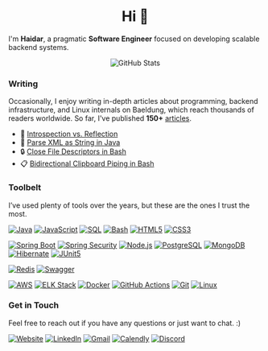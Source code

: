 <h1 align="center"> Hi 👋</h1>

I'm **Haidar**, a pragmatic **Software Engineer** focused on developing scalable backend systems.

<p align="center">
  <img src="https://github-readme-stats.vercel.app/api?username=haidar47x&theme=gruvbox_light&show_icons=true" alt="GitHub Stats" />
</p>

### Writing

Occasionally, I enjoy writing in-depth articles about programming, backend infrastructure, and Linux internals on Baeldung, which reach thousands of readers worldwide. So far, I've published **150+** [articles](https://haidarali.net/#/articles).

- 🔎 [Introspection vs. Reflection](https://www.baeldung.com/cs/oop-introspection-reflection-difference)
- 🧵 [Parse XML as String in Java](https://www.baeldung.com/java-parse-xml-string)
- 🔒 [Close File Descriptors in Bash](https://www.baeldung.com/linux/bash-close-file-descriptors)
- 📋 [Bidirectional Clipboard Piping in Bash](https://www.baeldung.com/linux/bash-bidirectional-clipboard-piping)

### Toolbelt

I’ve used plenty of tools over the years, but these are the ones I trust the most.

[![Java](https://img.shields.io/badge/Java-%23ED8B00.svg?logo=openjdk&logoColor=white)](#)
[![JavaScript](https://img.shields.io/badge/JavaScript-F7DF1E?logo=javascript&logoColor=black)](#)
[![SQL](https://img.shields.io/badge/-SQL-C74634?logo=sqlite&logoColor=white)](#)
[![Bash](https://img.shields.io/badge/Bash-4EAA25?logo=gnubash&logoColor=fff)](#)
[![HTML5](https://img.shields.io/badge/-HTML5-DB4F2A?logo=html5&logoColor=white)](#)
[![CSS3](https://img.shields.io/badge/-CSS3-64319A?logo=css3&logoColor=white)](#)

[![Spring Boot](https://img.shields.io/badge/Spring%20Boot-6DB33F?logo=springboot&logoColor=fff)](#)
[![Spring Security](https://img.shields.io/badge/Spring%20Security-6DB33F?logo=springsecurity&logoColor=fff)](#)
[![Node.js](https://img.shields.io/badge/-Node.js-339933?logo=node.js&logoColor=white)](#)
[![PostgreSQL](https://img.shields.io/badge/PostgreSQL-%23316192.svg?logo=postgresql&logoColor=white)](#)
[![MongoDB](https://img.shields.io/badge/MongoDB-%234ea94b.svg?logo=mongodb&logoColor=white)](#)
[![Hibernate](https://img.shields.io/badge/Hibernate-59666C?logo=hibernate&logoColor=fff)](#)
[![JUnit5](https://img.shields.io/badge/JUnit5-25A162?logo=junit5&logoColor=fff)](#)

[![Redis](https://img.shields.io/badge/Redis-%23DD0031.svg?logo=redis&logoColor=white)](#)
[![Swagger](https://img.shields.io/badge/Swagger-85EA2D?logo=swagger&logoColor=black)](#)

[![AWS](https://img.shields.io/badge/%20AWS-232F3E?logo=icloud&logoColor=fff)](#)
[![ELK Stack](https://img.shields.io/badge/Elastic_Stack-005571?logo=elasticstack&logoColor=white)](#)
[![Docker](https://img.shields.io/badge/-Docker-1D63ED?logo=docker&logoColor=white)](#)
[![GitHub Actions](https://img.shields.io/badge/GitHub_Actions-2088FF?logo=github-actions&logoColor=white)](#)
[![Git](https://img.shields.io/badge/Git-F05032?logo=git&logoColor=fff)](#)
[![Linux](https://img.shields.io/badge/Linux-FCC624?logo=linux&logoColor=black)](#)

### Get in Touch

Feel free to reach out if you have any questions or just want to chat. :)

[![Website](https://img.shields.io/website?url=https%3A//haidarali.net&up_message=Up&down_message=Down&label=Website&logoColor=fff&logo=firefox&up_color=059669)](https://haidarali.net/)
[![LinkedIn](https://custom-icon-badges.demolab.com/badge/LinkedIn-0A66C2?logo=linkedin-white&logoColor=fff)](https://www.linkedin.com/in/haidarali-dev)
[![Gmail](https://img.shields.io/badge/Gmail-D14836?logo=gmail&logoColor=white)](mailto:haidar47x@gmail.com)
[![Calendly](https://img.shields.io/badge/Calendly-006BFF?logo=calendly&logoColor=white)](https://calendly.com/haidar47x/30min)
[![Discord](https://img.shields.io/badge/Discord-%235865F2.svg?&logo=discord&logoColor=white)](https://discordapp.com/users/1274057050300612619)




